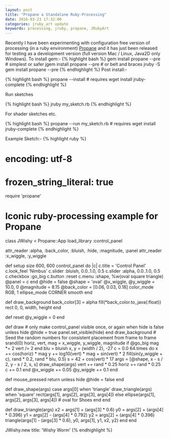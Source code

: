 ```yaml
---
layout: post
title: "Propane a Standalone Ruby-Processing"
date: 2016-03-23 17:32:00
categories: jruby_art update
keywords: processing, jruby, propane, JRubyArt
---
```


Recently I have been experimenting with configuration free version of processing (in a ruby environment) [Propane][propane] and it has just been released for testing as a development version (full version Mac / Linux, Java2D only Windows).
To install gem:-
{% highlight bash %}
gem install propane --pre    # simplest or safer
jgem install propane --pre   # or belt and braces
jruby -S gem install propane --pre 
{% endhighlight %}
Post install:-

{% highlight bash %}
propane --install # requires wget install jruby-complete
{% endhighlight %}

Run sketches

{% highlight bash %}
jruby my_sketch.rb
{% endhighlight %}

For shader sketches etc.

{% highlight bash %}
propane --run my_sketch.rb # requires wget install jruby-complete
{% endhighlight %}

Example Sketch:-
{% highlight ruby %}
# encoding: utf-8
# frozen_string_literal: true
require 'propane'
# Iconic ruby-processing example for Propane
class JWishy < Propane::App
  load_library :control_panel

  attr_reader :alpha, :back_color, :bluish, :hide, :magnitude, :panel
  attr_reader :x_wiggle, :y_wiggle

  def setup
    size 600, 600
    control_panel do |c|
      c.title = 'Control Panel'
      c.look_feel 'Nimbus'
      c.slider :bluish, 0.0..1.0, 0.5
      c.slider :alpha,  0.0..1.0, 0.5
      c.checkbox :go_big
      c.button :reset
      c.menu :shape, %w(oval square triangle)
      @panel = c
    end
    @hide = false
    @shape = 'oval'
    @x_wiggle, @y_wiggle = 10.0, 0
    @magnitude = 8.15
    @back_color = [0.06, 0.03, 0.18]
    color_mode RGB, 1
    ellipse_mode CORNER
    smooth
  end

  def draw_background
    back_color[3] = alpha
    fill(*back_color.to_java(:float))
    rect 0, 0, width, height
  end

  def reset
    @y_wiggle = 0
  end

  def draw
    # only make control_panel visible once, or again when hide is false
    unless hide
      @hide = true
      panel.set_visible(hide)
    end
    draw_background
    # Seed the random numbers for consistent placement from frame to frame
    srand(0)
    horiz, vert, mag = x_wiggle, y_wiggle, magnitude
    if @go_big
      mag *= 2
      vert /= 2
    end
    blu = bluish
    x, y = (width / 2), -27
    c = 0.0
    64.times do
      x += cos(horiz) * mag
      y += log10(vert) * mag + sin(vert) * 2
      fill(sin(y_wiggle + c), rand * 0.2, rand * blu, 0.5)
      s = 42 + cos(vert) * 17
      args = [@shape, x - s / 2, y - s / 2, s, s]
      draw_shape(args)
      vert += rand * 0.25
      horiz += rand * 0.25
      c += 0.1
    end
    @x_wiggle += 0.05
    @y_wiggle += 0.1
  end

  def mouse_pressed
    return unless hide
    @hide = false
  end

  def draw_shape(args)
    case args[0]
    when 'triangle'
      draw_triangle(args)
    when 'square'
      rect(args[1], args[2], args[3], args[4])
    else
      ellipse(args[1], args[2], args[3], args[4]) # oval for Shoes
    end
  end

  def draw_triangle(args)
    x2 = args[1] + (args[3] * 0.6)
    y0 = args[2] + (args[4] * 0.396)
    y1 = args[2] - (args[4] * 0.792)
    y2 = args[2] + (args[4] * 0.396)
    triangle(args[1] - (args[3] * 0.6), y0, args[1], y1, x2, y2)
  end
end

JWishy.new title: 'Wishy Worm'
{% endhighlight %}

[propane]:https://github.com/monkstone/propane

